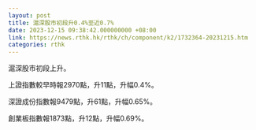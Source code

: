 ```yaml
---
layout: post
title: 滬深股市初段升0.4%至近0.7%
date: 2023-12-15 09:38:42.000000000 +08:00
link: https://news.rthk.hk/rthk/ch/component/k2/1732364-20231215.htm
categories: rthk
---
```


滬深股市初段上升。

上證指數較早時報2970點，升11點，升幅0.4%。

深證成份指數報9479點，升61點，升幅0.65%。

創業板指數報1873點，升12點，升幅0.69%。
